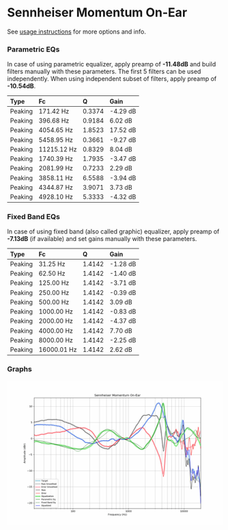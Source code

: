 # Sennheiser Momentum On-Ear
See [usage instructions](https://github.com/jaakkopasanen/AutoEq#usage) for more options and info.

### Parametric EQs
In case of using parametric equalizer, apply preamp of **-11.48dB** and build filters manually
with these parameters. The first 5 filters can be used independently.
When using independent subset of filters, apply preamp of **-10.54dB**.

| Type    | Fc          |      Q | Gain     |
|:--------|:------------|:-------|:---------|
| Peaking | 171.42 Hz   | 0.3374 | -4.29 dB |
| Peaking | 396.68 Hz   | 0.9184 | 6.02 dB  |
| Peaking | 4054.65 Hz  | 1.8523 | 17.52 dB |
| Peaking | 5458.95 Hz  | 0.3661 | -9.27 dB |
| Peaking | 11215.12 Hz | 0.8329 | 8.04 dB  |
| Peaking | 1740.39 Hz  | 1.7935 | -3.47 dB |
| Peaking | 2081.99 Hz  | 0.7233 | 2.29 dB  |
| Peaking | 3858.11 Hz  | 6.5588 | -3.94 dB |
| Peaking | 4344.87 Hz  | 3.9071 | 3.73 dB  |
| Peaking | 4928.10 Hz  | 5.3333 | -4.32 dB |

### Fixed Band EQs
In case of using fixed band (also called graphic) equalizer, apply preamp of **-7.13dB**
(if available) and set gains manually with these parameters.

| Type    | Fc          |      Q | Gain     |
|:--------|:------------|:-------|:---------|
| Peaking | 31.25 Hz    | 1.4142 | -1.28 dB |
| Peaking | 62.50 Hz    | 1.4142 | -1.40 dB |
| Peaking | 125.00 Hz   | 1.4142 | -3.71 dB |
| Peaking | 250.00 Hz   | 1.4142 | -0.39 dB |
| Peaking | 500.00 Hz   | 1.4142 | 3.09 dB  |
| Peaking | 1000.00 Hz  | 1.4142 | -0.83 dB |
| Peaking | 2000.00 Hz  | 1.4142 | -4.37 dB |
| Peaking | 4000.00 Hz  | 1.4142 | 7.70 dB  |
| Peaking | 8000.00 Hz  | 1.4142 | -2.25 dB |
| Peaking | 16000.01 Hz | 1.4142 | 2.62 dB  |

### Graphs
![](./Sennheiser%20Momentum%20On-Ear.png)